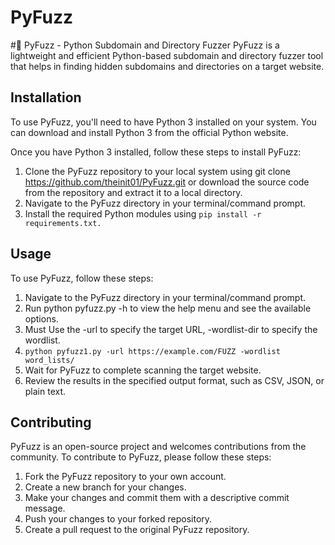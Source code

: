 # PyFuzz
#🐍 PyFuzz - Python Subdomain and Directory Fuzzer
PyFuzz is a lightweight and efficient Python-based subdomain and directory fuzzer tool that helps in finding hidden subdomains and directories on a target website.
## Installation
To use PyFuzz, you'll need to have Python 3 installed on your system. You can download and install Python 3 from the official Python website.

Once you have Python 3 installed, follow these steps to install PyFuzz:

1. Clone the PyFuzz repository to your local system using git clone https://github.com/theinit01/PyFuzz.git or download the source code from the repository and extract it to a local directory.
2. Navigate to the PyFuzz directory in your terminal/command prompt.
3. Install the required Python modules using ```pip install -r requirements.txt.```

## Usage
To use PyFuzz, follow these steps:
1. Navigate to the PyFuzz directory in your terminal/command prompt.
2. Run python pyfuzz.py -h to view the help menu and see the available options.
3. Must Use the -url to specify the target URL, -wordlist-dir to specify the wordlist.
4. ```python pyfuzz1.py -url https://example.com/FUZZ -wordlist word_lists/```
5. Wait for PyFuzz to complete scanning the target website.
6. Review the results in the specified output format, such as CSV, JSON, or plain text.

## Contributing
PyFuzz is an open-source project and welcomes contributions from the community. To contribute to PyFuzz, please follow these steps:

1. Fork the PyFuzz repository to your own account.
2. Create a new branch for your changes.
3. Make your changes and commit them with a descriptive commit message.
4. Push your changes to your forked repository.
5. Create a pull request to the original PyFuzz repository.
